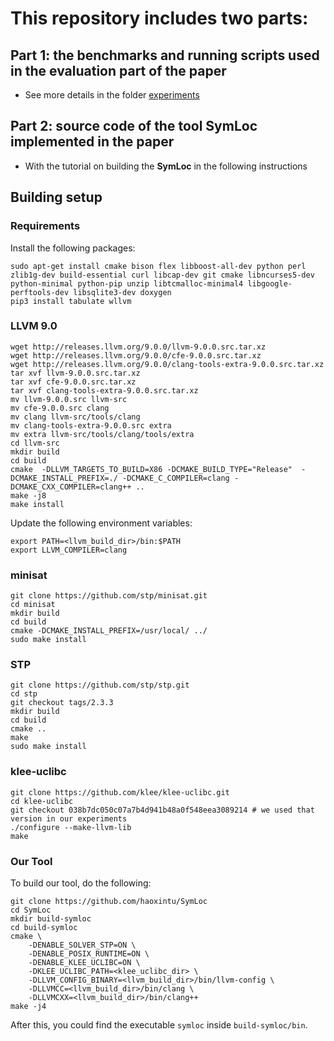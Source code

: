 # This repository includes two parts:

## Part 1: the benchmarks and running scripts used in the evaluation part of the paper

* See more details in the folder [experiments](experiments)

## Part 2: source code of the tool **SymLoc** implemented in the paper

* With the tutorial on building the **SymLoc** in the following instructions

## Building setup
### Requirements
Install the following packages:
```
sudo apt-get install cmake bison flex libboost-all-dev python perl zlib1g-dev build-essential curl libcap-dev git cmake libncurses5-dev python-minimal python-pip unzip libtcmalloc-minimal4 libgoogle-perftools-dev libsqlite3-dev doxygen
pip3 install tabulate wllvm
```

### LLVM 9.0
```
wget http://releases.llvm.org/9.0.0/llvm-9.0.0.src.tar.xz
wget http://releases.llvm.org/9.0.0/cfe-9.0.0.src.tar.xz
wget http://releases.llvm.org/9.0.0/clang-tools-extra-9.0.0.src.tar.xz
tar xvf llvm-9.0.0.src.tar.xz
tar xvf cfe-9.0.0.src.tar.xz
tar xvf clang-tools-extra-9.0.0.src.tar.xz
mv llvm-9.0.0.src llvm-src
mv cfe-9.0.0.src clang
mv clang llvm-src/tools/clang
mv clang-tools-extra-9.0.0.src extra 
mv extra llvm-src/tools/clang/tools/extra
cd llvm-src
mkdir build 
cd build
cmake  -DLLVM_TARGETS_TO_BUILD=X86 -DCMAKE_BUILD_TYPE="Release"  -DCMAKE_INSTALL_PREFIX=./ -DCMAKE_C_COMPILER=clang -DCMAKE_CXX_COMPILER=clang++ ..
make -j8
make install
```

Update the following environment variables:
```
export PATH=<llvm_build_dir>/bin:$PATH
export LLVM_COMPILER=clang
```

### minisat
```
git clone https://github.com/stp/minisat.git
cd minisat
mkdir build
cd build
cmake -DCMAKE_INSTALL_PREFIX=/usr/local/ ../
sudo make install
```

### STP
```
git clone https://github.com/stp/stp.git
cd stp
git checkout tags/2.3.3
mkdir build
cd build
cmake ..
make
sudo make install
```

### klee-uclibc
```
git clone https://github.com/klee/klee-uclibc.git
cd klee-uclibc
git checkout 038b7dc050c07a7b4d941b48a0f548eea3089214 # we used that version in our experiments
./configure --make-llvm-lib
make
```

### Our Tool
To build our tool, do the following:
```
git clone https://github.com/haoxintu/SymLoc
cd SymLoc
mkdir build-symloc
cd build-symloc
cmake \
    -DENABLE_SOLVER_STP=ON \
    -DENABLE_POSIX_RUNTIME=ON \
    -DENABLE_KLEE_UCLIBC=ON \
    -DKLEE_UCLIBC_PATH=<klee_uclibc_dir> \
    -DLLVM_CONFIG_BINARY=<llvm_build_dir>/bin/llvm-config \
    -DLLVMCC=<llvm_build_dir>/bin/clang \
    -DLLVMCXX=<llvm_build_dir>/bin/clang++
make -j4
```

After this, you could find the executable `symloc` inside `build-symloc/bin`.
